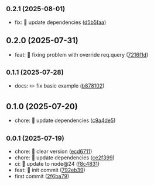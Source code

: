 ## <small>0.2.1 (2025-08-01)</small>

* fix: 🐛 update dependencies ([d5b5faa](https://github.com/mjancarik/esmj-schema-express-middleware/commit/d5b5faa))



## 0.2.0 (2025-07-31)

* feat: 🎸 fixing problem with override req.query ([7216f1d](https://github.com/mjancarik/esmj-schema-express-middleware/commit/7216f1d))



## <small>0.1.1 (2025-07-28)</small>

* docs: ✏️ fix basic example ([b878102](https://github.com/mjancarik/esmj-schema-express-middleware/commit/b878102))



## 0.1.0 (2025-07-20)

* chore: 🤖 update dependencies ([c9a4de5](https://github.com/mjancarik/esmj-schema-express-middleware/commit/c9a4de5))



## <small>0.0.1 (2025-07-19)</small>

* chore: 🤖 clear version ([ecd6711](https://github.com/mjancarik/esmj-schema-express-middleware/commit/ecd6711))
* chore: 🤖 update dependencies ([ce2f399](https://github.com/mjancarik/esmj-schema-express-middleware/commit/ce2f399))
* ci: 🎡 update to node@24 ([f8c4831](https://github.com/mjancarik/esmj-schema-express-middleware/commit/f8c4831))
* feat: 🎸 init commit ([792eb39](https://github.com/mjancarik/esmj-schema-express-middleware/commit/792eb39))
* first commit ([2f6ba79](https://github.com/mjancarik/esmj-schema-express-middleware/commit/2f6ba79))



